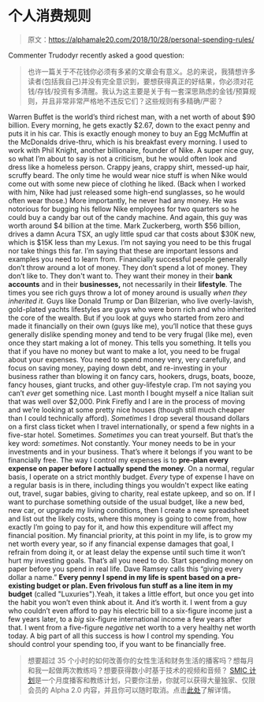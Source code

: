 # 个人消费规则

> 原文：<https://alphamale20.com/2018/10/28/personal-spending-rules/>

Commenter Trudodyr recently asked a good question:

> 也许一篇关于不花钱你必须有多紧的文章会有意义。总的来说，我猜想许多读者(包括我自己)并没有完全意识到，要想获得真正的好结果，你必须对花钱/存钱/投资有多清醒。我认为这主要是关于有一套深思熟虑的金钱/预算规则，并且非常非常严格地不违反它们？这些规则有多精确/严密？

Warren Buffet is the world’s third richest man, with a net worth of about $90 billion. Every morning, he gets exactly $2.67, down to the exact penny and puts it in his car. This is exactly enough money to buy an Egg McMuffin at the McDonalds drive-thru, which is his breakfast every morning. I used to work with Phil Knight, another billionaire, founder of Nike. A super nice guy, so what I’m about to say is not a criticism, but he would often look and dress like a homeless person. Crappy jeans, crappy shirt, messed-up hair, scruffy beard. The only time he would wear nice stuff is when Nike would come out with some new piece of clothing he liked. (Back when I worked with him, Nike had just released some high-end sunglasses, so he would often wear those.) More importantly, he never had any money. He was notorious for bugging his fellow Nike employees for two quarters so he could buy a candy bar out of the candy machine. And again, this guy was worth around $4 billion at the time. Mark Zuckerberg, worth $56 billion, drives a damn Acura TSX, an ugly little spud car that costs about $30K new, which is $15K less than my Lexus. I’m not saying you need to be this frugal nor take things this far. I’m saying that these are important lessons and examples you need to learn from. Financially successful people generally don’t throw around a lot of money. They don’t spend a lot of money. They don’t like to. They don't want to. They want their money in their **bank accounts** and in their **businesses,** not necessarily in their **lifestyle**. The times you see rich guys throw a lot of money around is usually *when they inherited it.* Guys like Donald Trump or Dan Bilzerian, who live overly-lavish, gold-plated yachts lifestyles are guys who were born rich and who inherited the core of the wealth. But if you look at guys who started from zero and made it financially on their own (guys like me), you’ll notice that these guys generally dislike spending money and tend to be very frugal (like me), even once they start making a lot of money. This tells you something. It tells you that if you have no money but want to make a lot, you need to be frugal about your expenses. You need to spend money very, very carefully, and focus on saving money, paying down debt, and re-investing in your business rather than blowing it on fancy cars, hookers, drugs, boats, booze, fancy houses, giant trucks, and other guy-lifestyle crap. I’m not saying you can’t *ever* get something nice. Last month I bought myself a nice Italian suit that was well over $2,000\. Pink Firefly and I are in the process of moving and we’re looking at some pretty nice houses (though still much cheaper than I could technically afford). *Sometimes* I drop several thousand dollars on a first class ticket when I travel internationally, or spend a few nights in a five-star hotel. Sometimes. *Sometimes* you can treat yourself. But that’s the key word: *sometimes*. Not constantly. Your money needs to be in your investments and in your business. That’s where it belongs if you want to be financially free. The way I control my expenses is to **pre-plan every expense on paper before I actually spend the money**. On a normal, regular basis, I operate on a strict monthly budget. *Every* type of expense I have on a regular basis is in there, including things you wouldn't expect like eating out, travel, sugar babies, giving to charity, real estate upkeep, and so on. If I want to purchase something outside of the usual budget, like a new bed, new car, or upgrade my living conditions, then I create a new spreadsheet and list out the likely costs, where this money is going to come from, how exactly I’m going to pay for it, and how this expenditure will affect my financial position. My financial priority, at this point in my life, is to grow my net worth every year, so if any financial expense damages that goal, I refrain from doing it, or at least delay the expense until such time it won’t hurt my investing goals. That’s all you need to do. Start spending money on paper before you spend in real life. Dave Ramsey calls this “giving every dollar a name.” **Every penny I spend in my life is spent based on a pre-existing budget or plan. Even frivolous fun stuff as a line item in my budget** (called "Luxuries").Yeah, it takes a little effort, but once you get into the habit you won’t even think about it. And it’s worth it. I went from a guy who couldn’t even afford to pay his electric bill to a six-figure income just a few years later, to a *big* six-figure international income a few years after that. I went from a five-figure *negative* net worth to a very healthy net worth today. A big part of all this success is how I control my spending. You should control your spending too, if you want to be financially free.

> 想要超过 35 个小时的如何改善你的女性生活和财务生活的播客吗？想每月和我一起做两次教练吗？想要获得数小时基于技术的视频和音频？ [SMIC 计划](https://alphamale20.kartra.com/page/vIL17)是一个月度播客和教练计划，只要你注册，你就可以获得大量独家、仅限会员的 Alpha 2.0 内容，并且你可以随时取消。点击[此处](https://alphamale20.kartra.com/page/vIL17)了解详情。